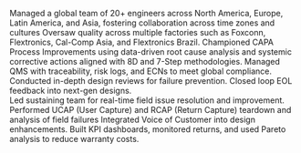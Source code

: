 Managed a global team of 20+ engineers across North America, Europe, Latin America, and Asia, fostering collaboration across time zones and cultures
Oversaw quality across multiple factories such as Foxconn, Flextronics, Cal-Comp Asia, and Flextronics Brazil.
Championed CAPA Process Improvements using data-driven root cause analysis and systemic corrective actions aligned with 8D and 7-Step methodologies.
Managed QMS with traceability, risk logs, and ECNs to meet global compliance.
Conducted in-depth design reviews for failure prevention.
Closed loop EOL feedback into next-gen designs. 	
Led sustaining team for real-time field issue resolution and improvement.
Performed UCAP (User Capture) and RCAP (Return Capture) teardown and analysis of field failures
Integrated Voice of Customer into design enhancements.
Built KPI dashboards, monitored returns, and used Pareto analysis to reduce warranty costs.
